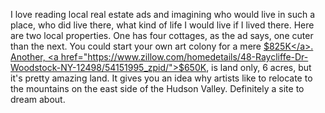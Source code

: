 I love reading local real estate ads and imagining who would live in such a place, who did live there, what kind of life I would live if I lived there. Here are two local properties. One has four cottages, as the ad says, one cuter than the next. You could start your own art colony for a mere <a href="https://www.zillow.com/homedetails/11-Tannery-Brook-Rd-Woodstock-NY-12498/2084428274_zpid/">$825K</a>. Another, <a href="https://www.zillow.com/homedetails/48-Raycliffe-Dr-Woodstock-NY-12498/54151995_zpid/">$650K</a>, is land only, 6 acres, but it's pretty amazing land. It gives you an idea why artists like to relocate to the mountains on the east side of the Hudson Valley. Definitely a site to dream about. 
